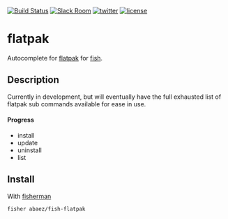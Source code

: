 [![Build Status][travis-badge]][travis-link]
[![Slack Room][slack-badge]][slack-link]
[![twitter][1i]][1p]
[![license][2i]][2p]

# flatpak

Autocomplete for [flatpak] for [fish].

## Description

Currently in development, but will eventually have the full exhausted list of flatpak sub commands available for ease in use.

#### Progress

* install
* update
* uninstall
* list

## Install

With [fisherman]

```
fisher abaez/fish-flatpak
```

[fish]: http://fishshell.com/
[flatpak]: http://flatpak.org/
[travis-link]: https://travis-ci.org/abaez/flatpak
[travis-badge]: https://img.shields.io/travis/abaez/flatpak.svg
[slack-link]: https://fisherman-wharf.herokuapp.com
[slack-badge]: https://fisherman-wharf.herokuapp.com/badge.svg
[fisherman]: https://github.com/fisherman/fisherman
[1i]: https://img.shields.io/badge/twitter-a_baez-blue.svg
[1p]: https://twitter.com/a_baez
[2i]: https://img.shields.io/badge/license-MIT-green.svg
[2p]: ./LICENSE
